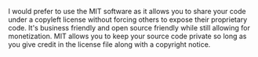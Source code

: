 I would prefer to use the MIT software as  it allows you to share your code under a copyleft license without forcing others to expose their proprietary code. It's business friendly and open source friendly while still allowing for monetization. MIT allows you to keep your source code private so long as you give credit in the license file along with a copyright notice.
